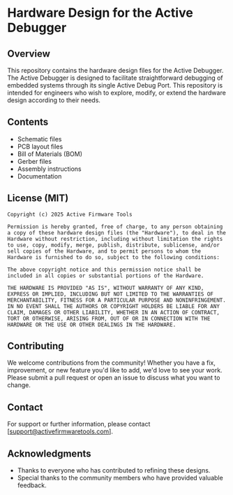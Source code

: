 # Hardware Design for the Active Debugger

## Overview
This repository contains the hardware design files for the Active Debugger. The Active Debugger is designed to facilitate straightforward debugging of embedded systems through its single Active Debug Port. This repository is intended for engineers who wish to explore, modify, or extend the hardware design according to their needs.

## Contents
- Schematic files
- PCB layout files
- Bill of Materials (BOM)
- Gerber files
- Assembly instructions
- Documentation

## License (MIT)
```
Copyright (c) 2025 Active Firmware Tools

Permission is hereby granted, free of charge, to any person obtaining a copy of these hardware design files (the "Hardware"), to deal in the Hardware without restriction, including without limitation the rights to use, copy, modify, merge, publish, distribute, sublicense, and/or sell copies of the Hardware, and to permit persons to whom the Hardware is furnished to do so, subject to the following conditions:

The above copyright notice and this permission notice shall be included in all copies or substantial portions of the Hardware.

THE HARDWARE IS PROVIDED "AS IS", WITHOUT WARRANTY OF ANY KIND, EXPRESS OR IMPLIED, INCLUDING BUT NOT LIMITED TO THE WARRANTIES OF MERCHANTABILITY, FITNESS FOR A PARTICULAR PURPOSE AND NONINFRINGEMENT. IN NO EVENT SHALL THE AUTHORS OR COPYRIGHT HOLDERS BE LIABLE FOR ANY CLAIM, DAMAGES OR OTHER LIABILITY, WHETHER IN AN ACTION OF CONTRACT, TORT OR OTHERWISE, ARISING FROM, OUT OF OR IN CONNECTION WITH THE HARDWARE OR THE USE OR OTHER DEALINGS IN THE HARDWARE.
```

## Contributing
We welcome contributions from the community! Whether you have a fix, improvement, or new feature you'd like to add, we'd love to see your work. Please submit a pull request or open an issue to discuss what you want to change.

## Contact
For support or further information, please contact [support@activefirmwaretools.com].

## Acknowledgments
- Thanks to everyone who has contributed to refining these designs.
- Special thanks to the community members who have provided valuable feedback.
